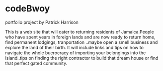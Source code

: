 # codeBwoy
portfolio project
by Patrick Harrison

This is a web site that will cater to returning residents of Jamaica.People who have 
spent years in foreign lands and are now ready to return home, find permanent lodgings,
tranportation ..maybe open a smell business and explore the land of their birth.
It will include links and tips on how to navigate the whole buerocracy of importing 
your belongings into the Island..tips on finding the right contractor to build that dream
house or find that perfect gated community.
